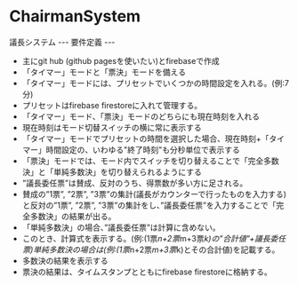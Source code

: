 # ChairmanSystem
議長システム
--- 要件定義 ---
- 主にgit hub (github pagesを使いたい)とfirebaseで作成
- 「タイマー」モードと「票決」モードを備える
- 「タイマー」モードには、プリセットでいくつかの時間設定を入れる。(例:7分)
- プリセットはfirebase firestoreに入れて管理する。
- 「タイマー」モード、「票決」モードのどちらにも現在時刻を入れる
- 現在時刻はモード切替スイッチの横に常に表示する
- 「タイマー」モードでプリセットの時間を選択した場合、現在時刻+「タイマー」時間設定の、いわゆる"終了時刻"も分秒単位で表示する
- 「票決」モードでは、モード内でスイッチを切り替えることで「完全多数決」と「単純多数決」を切り替えられるようにする
- ”議長委任票”は賛成、反対のうち、得票数が多い方に足される。
- 賛成の”1票”, ”2票”, ”3票”の集計(議長がカウンターで行ったものを入力する)と反対の”1票”, ”2票”, ”3票”の集計をし、”議長委任票”を入力することで「完全多数決」の結果が出る。
- 「単純多数決」の場合、”議長委任票”は計算に含めない。
- このとき、計算式を表示する。(例:(1票*n+2票*m+3票*k)の”合計値”+議長委任票)単純多数決の場合は(例:(1票*n+2票*m+3票*k)とその合計値)を記載する。
- 多数決の結果を表示する
- 票決の結果は、タイムスタンプとともにfirebase firestoreに格納する。